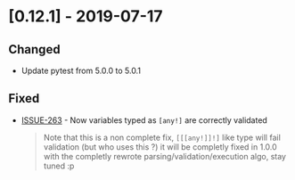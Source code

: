# [0.12.1] - 2019-07-17

## Changed

- Update pytest from 5.0.0 to 5.0.1

## Fixed

- [ISSUE-263](https://github.com/dailymotion/tartiflette/issues/263) - Now variables typed as `[any!]` are correctly validated
  >Note that this is a non complete fix, `[[[any!]]!]` like type will fail validation (but who uses this ?) it will be completly fixed in 1.0.0 with the completly rewrote parsing/validation/execution algo, stay tuned :p
